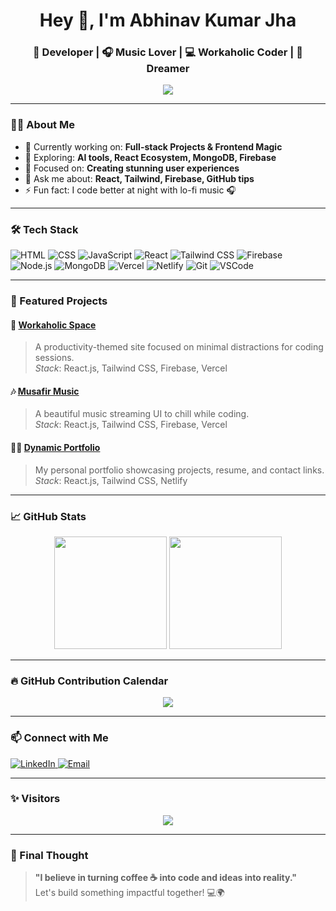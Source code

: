 <h1 align="center">Hey 👋, I'm Abhinav Kumar Jha</h1>
<h3 align="center">🚀 Developer | 🎧 Music Lover | 💻 Workaholic Coder | 🌌 Dreamer</h3>

<p align="center">
  <img src="https://readme-typing-svg.demolab.com/?lines=Welcome+to+my+GitHub+Profile!;Building+cool+stuff+with+code.;Let’s+create+something+amazing!&center=true&width=500&height=45&color=FFA500&vCenter=true&size=22" />
</p>

---

### 👨‍💻 About Me

- 🔭 Currently working on: **Full-stack Projects & Frontend Magic**
- 🌱 Exploring: **AI tools, React Ecosystem, MongoDB, Firebase**
- 🎯 Focused on: **Creating stunning user experiences**
- 💬 Ask me about: **React, Tailwind, Firebase, GitHub tips**
- ⚡ Fun fact: I code better at night with lo-fi music 🎧

---

### 🛠️ Tech Stack

![HTML](https://img.shields.io/badge/-HTML5-E34F26?style=flat&logo=html5&logoColor=white)
![CSS](https://img.shields.io/badge/-CSS3-1572B6?style=flat&logo=css3)
![JavaScript](https://img.shields.io/badge/-JavaScript-F7DF1E?style=flat&logo=javascript&logoColor=black)
![React](https://img.shields.io/badge/-React-61DAFB?style=flat&logo=react)
![Tailwind CSS](https://img.shields.io/badge/-Tailwind%20CSS-38B2AC?style=flat&logo=tailwind-css)
![Firebase](https://img.shields.io/badge/-Firebase-FFCA28?style=flat&logo=firebase&logoColor=black)
![Node.js](https://img.shields.io/badge/-Node.js-339933?style=flat&logo=node.js&logoColor=white)
![MongoDB](https://img.shields.io/badge/-MongoDB-47A248?style=flat&logo=mongodb)
![Vercel](https://img.shields.io/badge/-Vercel-000000?style=flat&logo=vercel)
![Netlify](https://img.shields.io/badge/-Netlify-00C7B7?style=flat&logo=netlify)
![Git](https://img.shields.io/badge/-Git-F05032?style=flat&logo=git)
![VSCode](https://img.shields.io/badge/-VSCode-007ACC?style=flat&logo=visual-studio-code)

---

### 🚀 Featured Projects

#### 🌌 [**Workaholic Space**](https://workaholicspace.vercel.app)
> A productivity-themed site focused on minimal distractions for coding sessions.  
> _Stack_: React.js, Tailwind CSS, Firebase, Vercel

#### 🎶 [**Musafir Music**](https://musafirmusic.vercel.app)
> A beautiful music streaming UI to chill while coding.  
> _Stack_: React.js, Tailwind CSS, Firebase, Vercel

#### 🧑‍🎨 [**Dynamic Portfolio**](https://abhinavjhaportfolio.netlify.app)
> My personal portfolio showcasing projects, resume, and contact links.  
> _Stack_: React.js, Tailwind CSS, Netlify

---

### 📈 GitHub Stats

<div align="center">
  <img height="180em" src="https://github-readme-stats.vercel.app/api?username=infinityabhinav&show_icons=true&theme=radical" />
  <img height="180em" src="https://github-readme-streak-stats.herokuapp.com/?user=infinityabhinav&theme=radical" />
</div>

---

### 🔥 GitHub Contribution Calendar

<p align="center">
  <img src="https://github-readme-activity-graph.vercel.app/graph?username=infinityabhinav&theme=react-dark&area=true" />
</p>

---

### 📫 Connect with Me

<p align="left">
  <a href="https://www.linkedin.com/in/infinityabhinav/" target="_blank">
    <img alt="LinkedIn" src="https://img.shields.io/badge/-LinkedIn-0A66C2?style=flat&logo=linkedin&logoColor=white"/>
  </a>
  <a href="mailto:coderabhinavjha@gmail.com">
    <img alt="Email" src="https://img.shields.io/badge/-Gmail-D14836?style=flat&logo=gmail&logoColor=white" />
  </a>
</p>

---

### ✨ Visitors

<p align="center">
  <img src="https://visitor-badge.glitch.me/badge?page_id=infinityabhinav" />
</p>

---

### 💬 Final Thought

> **"I believe in turning coffee ☕ into code and ideas into reality."**  
> Let's build something impactful together! 💻🌍
